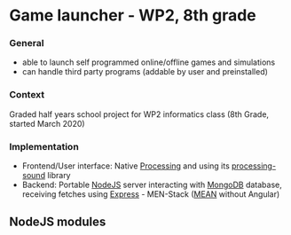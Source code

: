 # Game launcher - WP2, 8th grade
### General
* able to launch self programmed online/offline games and simulations
* can handle third party programs (addable by user and preinstalled)
### Context
Graded half years school project for WP2 informatics class (8th Grade, started March 2020)
### Implementation
* Frontend/User interface: Native [Processing](https://processing.org/) and using its [processing-sound](https://github.com/processing/processing-sound) library
* Backend: Portable [NodeJS](https://nodejs.org/) server interacting with [MongoDB](https://www.mongodb.com/) database, receiving fetches using [Express](https://expressjs.com/) - MEN-Stack ([MEAN](https://en.wikipedia.org/wiki/MEAN_(solution_stack)) without Angular)
## NodeJS modules

